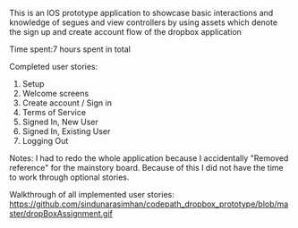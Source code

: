 This is an IOS prototype application to showcase basic interactions and knowledge of segues and view controllers by using assets which denote the sign up and create account flow of the dropbox application 

Time spent:7 hours spent in total

Completed user stories:

1. Setup
2. Welcome screens
3. Create account / Sign in
4. Terms of Service
5. Signed In, New User
6. Signed In, Existing User
7. Logging Out

Notes:
I had to redo the whole application because I accidentally "Removed reference" for the mainstory board. Because of this I did not have the time to work through optional stories. 

Walkthrough of all implemented user stories:
https://github.com/sindunarasimhan/codepath_dropbox_prototype/blob/master/dropBoxAssignment.gif
